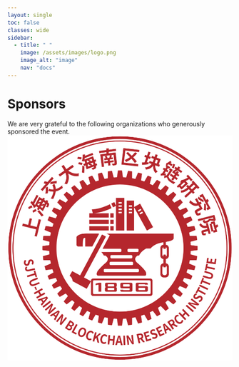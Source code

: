 ```yaml
---
layout: single
toc: false
classes: wide
sidebar:  
  - title: " "   
    image: /assets/images/logo.png
    image_alt: "image"
    nav: "docs"
---
```


# Sponsors

We are very grateful to the following organizations who generously sponsored the event.
![SJTU-HAINAN BLOCKCHAIN RESEARCH INSTITUTE](/assets/images/sjtu.png)
